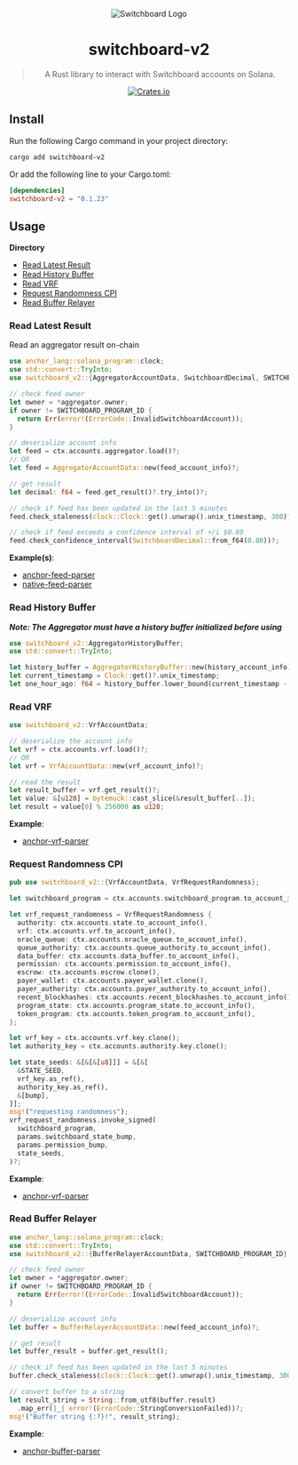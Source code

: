<div align="center">

![Switchboard Logo](https://github.com/switchboard-xyz/sbv2-core/raw/main/website/static/img/icons/switchboard/avatar.png)

# switchboard-v2

> A Rust library to interact with Switchboard accounts on Solana.

[![Crates.io](https://img.shields.io/crates/v/switchboard-v2?label=switchboard-v2&logo=rust)](https://crates.io/crates/switchboard-v2)

</div>

## Install

Run the following Cargo command in your project directory:

```bash
cargo add switchboard-v2
```

Or add the following line to your Cargo.toml:

```toml
[dependencies]
switchboard-v2 = "0.1.23"
```

## Usage

**Directory**

- [Read Latest Result](#read-latest-result)
- [Read History Buffer](#read-history-buffer)
- [Read VRF](#read-vrf)
- [Request Randomness CPI](#request-randomness-cpi)
- [Read Buffer Relayer](#read-buffer-relayer)

### Read Latest Result

Read an aggregator result on-chain

```rust
use anchor_lang::solana_program::clock;
use std::convert::TryInto;
use switchboard_v2::{AggregatorAccountData, SwitchboardDecimal, SWITCHBOARD_PROGRAM_ID};

// check feed owner
let owner = *aggregator.owner;
if owner != SWITCHBOARD_PROGRAM_ID {
  return Err(error!(ErrorCode::InvalidSwitchboardAccount));
}

// deserialize account info
let feed = ctx.accounts.aggregator.load()?;
// OR
let feed = AggregatorAccountData::new(feed_account_info)?;

// get result
let decimal: f64 = feed.get_result()?.try_into()?;

// check if feed has been updated in the last 5 minutes
feed.check_staleness(clock::Clock::get().unwrap().unix_timestamp, 300)?;

// check if feed exceeds a confidence interval of +/i $0.80
feed.check_confidence_interval(SwitchboardDecimal::from_f64(0.80))?;
```

**Example(s)**:

- [anchor-feed-parser](https://github.com/switchboard-xyz/sbv2-solana/blob/main/programs/anchor-feed-parser/src/lib.rs)
- [native-feed-parser](https://github.com/switchboard-xyz/sbv2-solana/blob/main/programs/native-feed-parser/src/lib.rs)

### Read History Buffer

**_Note: The Aggregator must have a history buffer initialized before using_**

```rust
use switchboard_v2::AggregatorHistoryBuffer;
use std::convert::TryInto;

let history_buffer = AggregatorHistoryBuffer::new(history_account_info)?;
let current_timestamp = Clock::get()?.unix_timestamp;
let one_hour_ago: f64 = history_buffer.lower_bound(current_timestamp - 3600).unwrap().try_into()?;
```

### Read VRF

```rust
use switchboard_v2::VrfAccountData;

// deserialize the account info
let vrf = ctx.accounts.vrf.load()?;
// OR
let vrf = VrfAccountData::new(vrf_account_info)?;

// read the result
let result_buffer = vrf.get_result()?;
let value: &[u128] = bytemuck::cast_slice(&result_buffer[..]);
let result = value[0] % 256000 as u128;
```

**Example**:

- [anchor-vrf-parser](https://github.com/switchboard-xyz/sbv2-solana/blob/main/programs/anchor-vrf-parser/src/actions/update_result.rs)

### Request Randomness CPI

```rust
pub use switchboard_v2::{VrfAccountData, VrfRequestRandomness};

let switchboard_program = ctx.accounts.switchboard_program.to_account_info();

let vrf_request_randomness = VrfRequestRandomness {
  authority: ctx.accounts.state.to_account_info(),
  vrf: ctx.accounts.vrf.to_account_info(),
  oracle_queue: ctx.accounts.oracle_queue.to_account_info(),
  queue_authority: ctx.accounts.queue_authority.to_account_info(),
  data_buffer: ctx.accounts.data_buffer.to_account_info(),
  permission: ctx.accounts.permission.to_account_info(),
  escrow: ctx.accounts.escrow.clone(),
  payer_wallet: ctx.accounts.payer_wallet.clone(),
  payer_authority: ctx.accounts.payer_authority.to_account_info(),
  recent_blockhashes: ctx.accounts.recent_blockhashes.to_account_info(),
  program_state: ctx.accounts.program_state.to_account_info(),
  token_program: ctx.accounts.token_program.to_account_info(),
};

let vrf_key = ctx.accounts.vrf.key.clone();
let authority_key = ctx.accounts.authority.key.clone();

let state_seeds: &[&[&[u8]]] = &[&[
  &STATE_SEED,
  vrf_key.as_ref(),
  authority_key.as_ref(),
  &[bump],
]];
msg!("requesting randomness");
vrf_request_randomness.invoke_signed(
  switchboard_program,
  params.switchboard_state_bump,
  params.permission_bump,
  state_seeds,
)?;
```

**Example**:

- [anchor-vrf-parser](https://github.com/switchboard-xyz/sbv2-solana/blob/main/programs/anchor-vrf-parser/src/actions/request_result.rs)

### Read Buffer Relayer

```rust
use anchor_lang::solana_program::clock;
use std::convert::TryInto;
use switchboard_v2::{BufferRelayerAccountData, SWITCHBOARD_PROGRAM_ID};

// check feed owner
let owner = *aggregator.owner;
if owner != SWITCHBOARD_PROGRAM_ID {
  return Err(error!(ErrorCode::InvalidSwitchboardAccount));
}

// deserialize account info
let buffer = BufferRelayerAccountData::new(feed_account_info)?;

// get result
let buffer_result = buffer.get_result();

// check if feed has been updated in the last 5 minutes
buffer.check_staleness(clock::Clock::get().unwrap().unix_timestamp, 300)?;

// convert buffer to a string
let result_string = String::from_utf8(buffer.result)
  .map_err(|_| error!(ErrorCode::StringConversionFailed))?;
msg!("Buffer string {:?}!", result_string);
```

**Example**:

- [anchor-buffer-parser](https://github.com/switchboard-xyz/sbv2-solana/blob/main/programs/anchor-buffer-parser/src/lib.rs)
